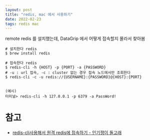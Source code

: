 ```yaml
---
layout: post
title: "redis, mac 에서 사용하기"
date: 2022-02-23
tags: redis mac
---
```


remote redis 를 설치했는데, DataGrip 에서 어떻게 접속할지 몰라서 찾아봄

``` shell
# 설치한다 redis
$ brew install redis

# 접속한다 redis
$ redis-cli -h {HOST} -p {PORT} -a {PASSWORD}
# -u : url 접속, -c : cluster 없는 경우 접속 노드에서만 조회한다
$ redis-cli -c -u redis://{USERNAME}:{PASSWORD}@{HOST}:{PORT}


(예시)
터미널> redis-cli -h 127.0.0.1 -p 6379 -a PassWord!
```


# 참고
- [redis-cli사용해서 원격 redis에 접속하기 - 인기쟁이 돌고래](https://cherish-it.tistory.com/35)
